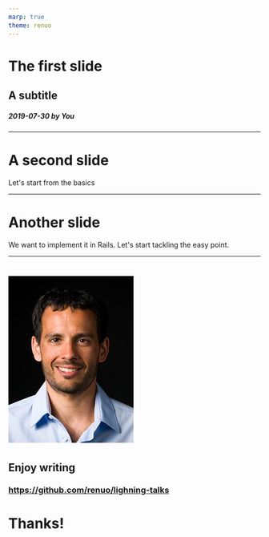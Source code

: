 ```yaml
---
marp: true
theme: renuo
---
```

<!-- _class: renuo -->

# The first slide
## A subtitle

##### 2019-07-30 by You

---

# A second slide

Let's start from the basics

---

# Another slide

We want to implement it in Rails. Let's start tackling the easy point.

---

<!-- _class: renuo -->

# ![drop-shadow portrait](../images/alessandro.jpg)

## Enjoy writing

### https://github.com/renuo/lighning-talks

# Thanks!